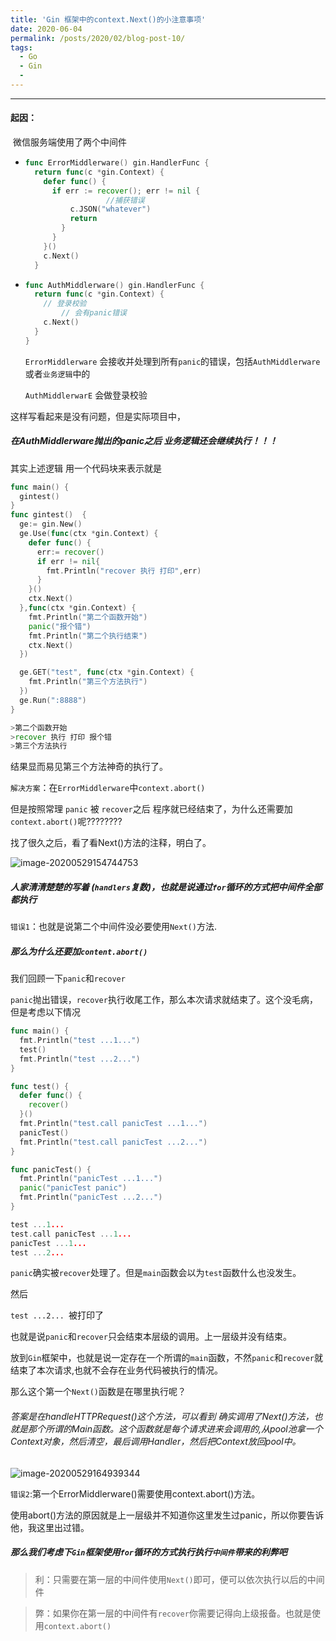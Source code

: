 ```yaml
---
title: 'Gin 框架中的context.Next()的小注意事项'
date: 2020-06-04
permalink: /posts/2020/02/blog-post-10/
tags:
  - Go
  - Gin
  - 
---
```


------

#### 起因：

​ 微信服务端使用了两个中间件

- ```go
  func ErrorMiddlerware() gin.HandlerFunc {
    return func(c *gin.Context) {
      defer func() {
        if err := recover(); err != nil {
                    //捕获错误
            c.JSON("whatever")
            return
          }
        }
      }()
      c.Next()
    }
  ```

- ```go
  func AuthMiddlerware() gin.HandlerFunc {
    return func(c *gin.Context) {
      // 登录校验
          // 会有panic错误
      c.Next()
    }
  }
  ```

  `ErrorMiddlerware` 会接收并处理到所有`panic`的错误，包括`AuthMiddlerware`或者`业务逻辑`中的

  `AuthMiddlerwarE` 会做登录校验



这样写看起来是没有问题，但是实际项目中，

##### 在AuthMiddlerware抛出的panic之后 业务逻辑还会继续执行！！！

其实上述逻辑 用一个代码块来表示就是

```go
func main() {
  gintest()
}
func gintest()  {
  ge:= gin.New()
  ge.Use(func(ctx *gin.Context) {
    defer func() {
      err:= recover()
      if err != nil{
        fmt.Println("recover 执行 打印",err)
      }
    }()
    ctx.Next()
  },func(ctx *gin.Context) {
    fmt.Println("第二个函数开始")
    panic("报个错")
    fmt.Println("第二个执行结束")
    ctx.Next()
  })

  ge.GET("test", func(ctx *gin.Context) {
    fmt.Println("第三个方法执行")
  })
  ge.Run(":8888")
}

>第二个函数开始
>recover 执行 打印 报个错
>第三个方法执行
```

结果显而易见第三个方法神奇的执行了。



`解决方案`：在`ErrorMiddlerware`中`context.abort()`

但是按照常理 `panic` 被 `recover`之后 程序就已经结束了，为什么还需要加`context.abort()`呢????????

找了很久之后，看了看Next()方法的注释，明白了。



![image-20200529154744753](C:\Users\shenguike\AppData\Roaming\Typora\typora-user-images\image-20200529154744753.png)

##### 人家清清楚楚的写着 (`handlers`复数)，也就是说通过`for`循环的方式把中间件全部都执行

`错误1`：也就是说第二个中间件没必要使用`Next()`方法.



##### 那么为什么还要加`content.abort()`

我们回顾一下`panic`和`recover`

`panic`抛出错误，`recover`执行收尾工作，那么本次请求就结束了。这个没毛病，但是考虑以下情况

```go
func main() {
  fmt.Println("test ...1...")
  test()
  fmt.Println("test ...2...")
}

func test() {
  defer func() {
    recover()
  }()
  fmt.Println("test.call panicTest ...1...")
  panicTest()
  fmt.Println("test.call panicTest ...2...")
}

func panicTest() {
  fmt.Println("panicTest ...1...")
  panic("panicTest panic")
  fmt.Println("panicTest ...2...")
}

test ...1...
test.call panicTest ...1...
panicTest ...1...
test ...2...
```

`panic`确实被`recover`处理了。但是`main`函数会以为`test`函数什么也没发生。

然后

`test ...2... `被打印了

也就是说`panic`和`recover`只会结束本层级的调用。上一层级并没有结束。

放到`Gin`框架中，也就是说一定存在一个所谓的`main`函数，不然`panic`和`recover`就结束了本次请求,也就不会存在业务代码被执行的情况。

那么这个第一个`Next()`函数是在哪里执行呢？



###### 答案是在handleHTTPRequest()这个方法，可以看到 确实调用了Next()方法，也就是那个所谓的Main函数。这个函数就是每个请求进来会调用的,从pool池拿一个Context对象，然后清空，最后调用Handler，然后把Context放回pool中。

![image-20200529164939344](https://shinkeika.github.io/images/gin.png)



`错误2`:第一个ErrorMiddlerware()需要使用context.abort()方法。

使用abort()方法的原因就是上一层级并不知道你这里发生过panic，所以你要告诉他，我这里出过错。



##### 那么我们考虑下`Gin`框架使用`for`循环的方式执行执行`中间件`带来的利弊吧

> 利：只需要在第一层的中间件使用`Next()`即可，便可以依次执行以后的中间件

> 弊：如果你在第一层的中间件有`recover`你需要记得向上级报备。也就是使用`context.abort()`